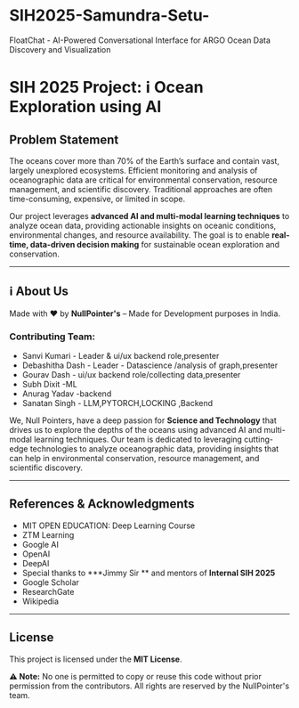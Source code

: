 # SIH2025-Samundra-Setu-
FloatChat - AI-Powered Conversational Interface for ARGO Ocean Data Discovery and Visualization
# SIH 2025 Project: ℹ️ Ocean Exploration using AI

## Problem Statement
The oceans cover more than 70% of the Earth’s surface and contain vast, largely unexplored ecosystems. Efficient monitoring and analysis of oceanographic data are critical for environmental conservation, resource management, and scientific discovery. Traditional approaches are often time-consuming, expensive, or limited in scope.  

Our project leverages **advanced AI and multi-modal learning techniques** to analyze ocean data, providing actionable insights on oceanic conditions, environmental changes, and resource availability. The goal is to enable **real-time, data-driven decision making** for sustainable ocean exploration and conservation.  

---

## ℹ️ About Us
Made with ❤️ by **NullPointer's** – Made for Development purposes in India.

### Contributing Team:
- Sanvi Kumari  - Leader & ui/ux backend role,presenter
- Debashitha Dash  - Leader - Datascience /analysis of graph,presenter
- Gourav Dash  - ui/ux backend role/collecting data,presenter
- Subh Dixit  -ML
- Anurag Yadav  -backend
- Sanatan Singh  - LLM,PYTORCH,LOCKING ,Backend

We, Null Pointers, have a deep passion for **Science and Technology** that drives us to explore the depths of the oceans using advanced AI and multi-modal learning techniques. Our team is dedicated to leveraging cutting-edge technologies to analyze oceanographic data, providing insights that can help in environmental conservation, resource management, and scientific discovery.

---

## References & Acknowledgments
- MIT OPEN EDUCATION: Deep Learning Course  
- ZTM Learning  
- Google AI  
- OpenAI  
- DeepAI  
- Special thanks to ***Jimmy Sir ** and mentors of **Internal SIH 2025**  
- Google Scholar  
- ResearchGate  
- Wikipedia  

---

## License
This project is licensed under the **MIT License**.  

**⚠️ Note:** No one is permitted to copy or reuse this code without prior permission from the contributors. All rights are reserved by the NullPointer's team.


